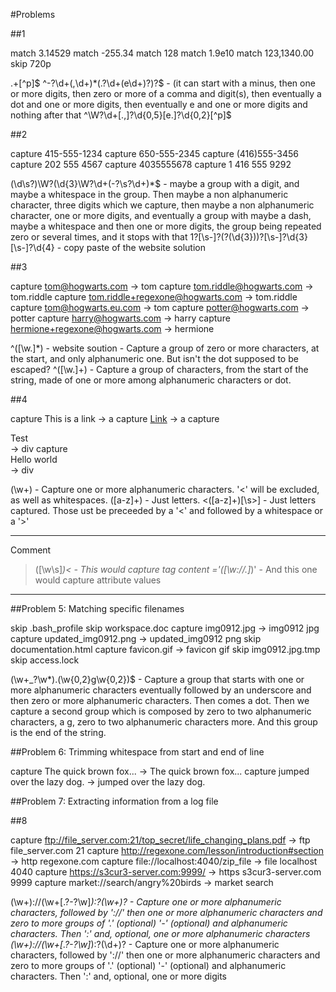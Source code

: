 #Problems

##1

match 3.14529
match -255.34
match 128
match 1.9e10
match 123,1340.00
skip 720p

.+[^p]$
^-?\d+(,\d+)*(\.?\d+(e\d+)?)?$ - (it can start with a minus, then one or more digits, then zero or more of a comma and digit(s), then eventually a dot and one or more digits, then eventually e and one or more digits and nothing after that
^\W?\d+[\.,]?\d{0,5}[e\.]?\d{0,2}[^p]$


##2

capture 415-555-1234
capture 650-555-2345
capture (416)555-3456
capture 202 555 4567
capture 4035555678
capture 1 416 555 9292

(\d\s?)\W?(\d{3}\W?\d+(-?\s?\d+)*$  - maybe a group with a digit, and maybe a whitespace in the group. Then maybe a non alphanumeric character, three digits which we capture, then maybe a non alphanumeric character, one or more digits, and eventually a group with maybe a dash, maybe a whitespace and then one or more digits, the group being repeated zero or several times, and it stops with that
 1?[\s-]?\(?(\d{3})\)?[\s-]?\d{3}[\s-]?\d{4} - copy paste of the website solution


 ##3

capture tom@hogwarts.com                  → tom
capture tom.riddle@hogwarts.com           → tom.riddle
capture tom.riddle+regexone@hogwarts.com  → tom.riddle
capture tom@hogwarts.eu.com               → tom
capture potter@hogwarts.com               → potter
capture harry@hogwarts.com                → harry
capture hermione+regexone@hogwarts.com    → hermione

^([\w.]*)  - website soution         - Capture a group of zero or more characters, at the start, and only alphanumeric one. But isn't the dot supposed to be escaped?
^([\w\.]+) - Capture a group of characters, from the start of the string, made of one or more among alphanumeric characters or dot.


##4

capture <a>This is a link</a>                     → a
capture <a href='http://regexone.com'>Link</a>    → a
capture <div class='test_style'>Test</div>        → div
capture <div>Hello <span>world</span></div>       → div

(\w+)          - Capture one or more alphanumeric characters. '<' will be excluded, as well as whitespaces.
([a-z]+)       - Just letters.
<([a-z]+)[\s>] - Just letters captured. Those ust be preceeded by a '<' and followed by a whitespace or a '>'


-----------------------------
Comment

>([\w\s]*)<    - This would capture tag content
='([\w://.]*)' - And this one would capture attribute values
------------------------------

##Problem 5: Matching specific filenames

skip     .bash_profile
skip     workspace.doc
capture  img0912.jpg          → img0912 jpg
capture  updated_img0912.png  → updated_img0912 png
skip     documentation.html
capture  favicon.gif          → favicon gif
skip     img0912.jpg.tmp
skip     access.lock


(\w+_?\w*)\.(\w{0,2}g\w{0,2})$  - Capture a group that starts with one or more alphanumeric characters eventually followed by an underscore and then zero or more alphanumeric characters. Then comes a dot. Then we capture a second group which is composed by zero to two alphanumeric characters, a g, zero to two alphanumeric characters more. And this group is the end of the string.

##Problem 6: Trimming whitespace from start and end of line

capture 	The quick brown fox...   → The quick brown fox...
capture  jumped over the lazy dog. → jumped over the lazy dog.


##Problem 7: Extracting information from a log file



##8


capture  ftp://file_server.com:21/top_secret/life_changing_plans.pdf    → ftp file_server.com 21
capture  http://regexone.com/lesson/introduction#section                → http regexone.com
capture  file://localhost:4040/zip_file                                 → file localhost 4040
capture  https://s3cur3-server.com:9999/                                → https s3cur3-server.com 9999
capture  market://search/angry%20birds                                  → market search

(\w+)://(\w+[\.?\-?\w]*):?(\w+)?             - Capture one or more alphanumeric characters, followed by '://' then one or more alphanumeric characters and zero to more groups of '.' (optional) '-' (optional) and alphanumeric characters. Then ':' and, optional, one or more alphanumeric characters
(\w+)://(\w+[\.?\-?\w]*):?(\d+)?             - Capture one or more alphanumeric characters, followed by '://' then one or more alphanumeric characters and zero to more groups of '.' (optional) '-' (optional) and alphanumeric characters. Then ':' and, optional, one or more digits
